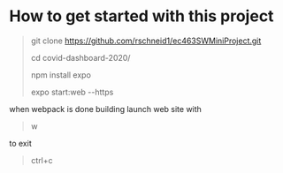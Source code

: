 # How to get started with this project

> git clone https://github.com/rschneid1/ec463SWMiniProject.git
>
> cd covid-dashboard-2020/
>
> npm install expo
>
> expo start:web --https

when webpack is done building launch web site with

> w

to exit

> ctrl+c
